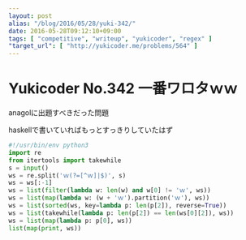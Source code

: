 ```yaml
---
layout: post
alias: "/blog/2016/05/28/yuki-342/"
date: 2016-05-28T09:12:10+09:00
tags: [ "competitive", "writeup", "yukicoder", "regex" ]
"target_url": [ "http://yukicoder.me/problems/564" ]
---
```


# Yukicoder No.342 一番ワロタｗｗ

anagolに出題すべきだった問題

haskellで書いていればもっとすっきりしていたはず

``` python
#!/usr/bin/env python3
import re
from itertools import takewhile
s = input()
ws = re.split('ｗ(?=[^ｗ]|$)', s)
ws = ws[:-1]
ws = list(filter(lambda w: len(w) and w[0] != 'ｗ', ws))
ws = list(map(lambda w: (w + 'ｗ').partition('ｗ'), ws))
ws = list(sorted(ws, key=lambda p: len(p[2]), reverse=True))
ws = list(takewhile(lambda p: len(p[2]) == len(ws[0][2]), ws))
ws = list(map(lambda p: p[0], ws))
list(map(print, ws))
```
